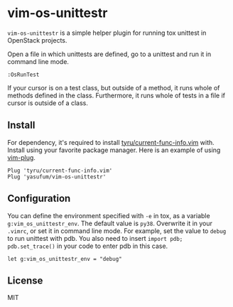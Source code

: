 # vim-os-unittestr

`vim-os-unittestr` is a simple helper plugin for running tox unittest in
OpenStack projects.

Open a file in which unittests are defined, go to a unittest and run it
in command line mode.

```
:OsRunTest
```

If your cursor is on a test class, but outside of a method, it runs
whole of methods defined in the class. Furthermore, it runs whole of
tests in a file if cursor is outside of a class.

## Install

For dependency, it's required to install
[tyru/current-func-info.vim](https://github.com/tyru/current-func-info.vim)
with.
Install using your favorite package manager. Here is an example of using
[vim-plug](https://github.com/junegunn/vim-plug).

```
Plug 'tyru/current-func-info.vim'
Plug 'yasufum/vim-os-unittestr'
```

## Configuration

You can define the environment specified with `-e` in tox, as a variable
`g:vim_os_unittestr_env`. The default value is `py38`.
Overwrite it in your `.vimrc`, or set it in command line mode. For
example, set the value to `debug` to run unittest with pdb. You also
need to insert `import pdb; pdb.set_trace()` in your code to enter pdb
in this case.

```
let g:vim_os_unittestr_env = "debug"
```

## License

MIT
